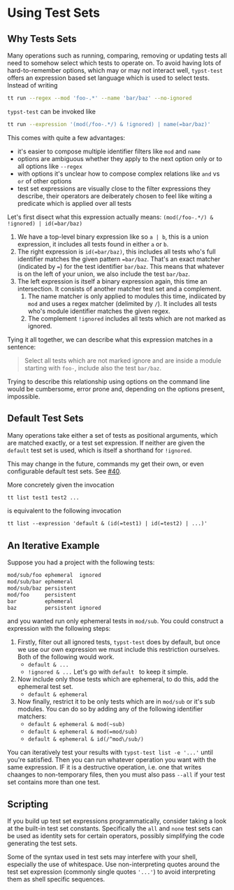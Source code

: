 # Using Test Sets

## Why Tests Sets
Many operations such as running, comparing, removing or updating tests all need to somehow select which tests to operate on.
To avoid having lots of hard-to-remember options, which may or may not interact well, `typst-test` offers an expression based set language which is used to select tests.
Instead of writing

```bash
tt run --regex --mod 'foo-.*' --name 'bar/baz' --no-ignored
```

`typst-test` can be invoked like

```bash
tt run --expression '(mod(/foo-.*/) & !ignored) | name(=bar/baz)'
```

This comes with quite a few advantages:
- it's easier to compose multiple identifier filters like `mod` and `name`
- options are ambiguous whether they apply to the next option only or to all options like `--regex`
- with options it's unclear how to compose complex relations like `and` vs `or` of other options
- test set expressions are visually close to the filter expressions they describe, their operators are deiberately chosen to feel like witing a predicate which is applied over all tests

Let's first disect what this expression actually means:
`(mod(/foo-.*/) & !ignored) | id(=bar/baz)`

1. We have a top-level binary expression like so `a | b`, this is a union expression, it includes all tests found in either `a` or `b`.
1. The right expression is `id(=bar/baz)`, this includes all tests who's full identifier matches the given pattern `=bar/baz`.
   That's an exact matcher (indicated by `=`) for the test identifier `bar/baz`.
   This means that whatever is on the left of your union, we also include the test `bar/baz`.
1. The left expression is itself a binary expression again, this time an intersection.
   It consists of another matcher test set and a complement.
   1. The name matcher is only applied to modules this time, indiicated by `mod` and uses a regex matcher (delimited by `/`).
      It includes all tests who's module identifier matches the given regex.
   1. The complement `!ignored` includes all tests which are not marked as ignored.

Tying it all together, we can describe what this expression matches in a sentence:

> Select all tests which are not marked ignore and are inside a module starting with `foo-`, include also the test `bar/baz`.

Trying to describe this relationship using options on the command line would be cumbersome, error prone and, depending on the options present, impossible.

## Default Test Sets
Many operations take either a set of tests as positional arguments, which are matched exactly, or a test set expression.
If neither are given the `default` test set is used, which is itself a shorthand for `!ignored`.

<div class="warning">

This may change in the future, commands my get their own, or even configurable default test sets.
See [#40](https://github.com/tingerrr/typst-test/issues/40).

</div>

More concretely given the invocation
```bash
tt list test1 test2 ...
```

is equivalent to the following invocation

```txt
tt list --expression 'default & (id(=test1) | id(=test2) | ...)'
```

## An Iterative Example
Suppose you had a project with the following tests:
```txt
mod/sub/foo ephemeral  ignored
mod/sub/bar ephemeral
mod/sub/baz persistent
mod/foo     persistent
bar         ephemeral
baz         persistent ignored
```

and you wanted run only ephemeral tests in `mod/sub`.
You could construct a expression with the following steps:

1. Firstly, filter out all ignored tests, `typst-test` does by default, but once we use our own expression we must include this restriction ourselves.
   Both of the following would work.
   - `default & ...`
   - `!ignored & ...`
   Let's go with `default ` to keep it simple.
1. Now include only those tests which are ephemeral, to do this, add the ephemeral test set.
   - `default & ephemeral`
1. Now finally, restrict it to be only tests which are in `mod/sub` or it's sub modules.
   You can do so by adding any of the following identifier matchers:
   - `default & ephemeral & mod(~sub)`
   - `default & ephemeral & mod(=mod/sub)`
   - `default & ephemeral & id(/^mod\/sub/)`

You can iteratively test your results with `typst-test list -e '...'` until you're satisfied.
Then you can run whatever operation you want with the same expression. IF it is a destructive operation, i.e. one that writes chaanges to non-temporary files, then you must also pass `--all` if your test set contains more than one test.

## Scripting
If you build up test set expressions programmatically, consider taking a look at the built-in test set constants.
Specifically the `all` and `none` test sets can be used as identity sets for certain operators, possibly simplifying the code generating the test sets.

Some of the syntax used in test sets may interfere with your shell, especially the use of whitespace.
Use non-interpreting quotes around the test set expression (commonly single quotes `'...'`) to avoid interpreting them as shell specific sequences.
